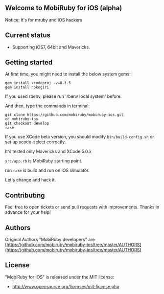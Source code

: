## Welcome to MobiRuby for iOS (alpha)

Notice: It's for mruby and iOS hackers

## Current status

- Supporting iOS7, 64bit and Mavericks.


## Getting started

At first time, you might need to install the below system gems:

```
gem install xcodeproj -v=0.3.5
gem install nokogiri
```
If you used rbenv, please run 'rbenv local system' before.


And then, type the commands in terminal:

```
git clone https://github.com/mobiruby/mobiruby-ios.git
cd mobiruby-ios
git checkout develop
rake
```

If you use XCode beta version, you should modify ``bin/build-config.sh`` or set up xcode-select correctly.

It's tested only Mavericks and XCode 5.0.x

``src/app.rb`` is MobiRuby starting point. 

run ``rake`` is build and run on iOS simulator.

Let's change and hack it.





## Contributing

Feel free to open tickets or send pull requests with improvements.
Thanks in advance for your help!


## Authors

Original Authors "MobiRuby developers" are [https://github.com/mobiruby/mobiruby-ios/tree/master/AUTHORS](https://github.com/mobiruby/mobiruby-ios/tree/master/AUTHORS)


## License

 "MobiRuby for iOS" is released under the MIT license:

* http://www.opensource.org/licenses/mit-license.php
